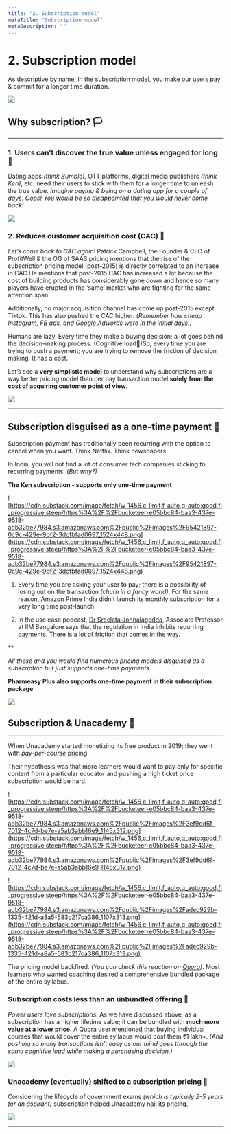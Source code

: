 ```yaml
---
title: "2. Subscription model"
metaTitle: "Subscription model"
metaDescription: ""
---
```

# 2. Subscription model

As descriptive by name; in the subscription model, you make our users pay & commit for a longer time duration.

<div class="img-40">

<img src="https://cdn.substack.com/image/fetch/w_1456,c_limit,f_auto,q_auto:good,fl_progressive:steep/https%3A%2F%2Fbucketeer-e05bbc84-baa3-437e-9518-adb32be77984.s3.amazonaws.com%2Fpublic%2Fimages%2F8b2968da-43b5-4fe0-a4dc-eec2ecb97bbc_1001x1280.jpeg" />

</div>


## Why subscription? 🏳️

---

### 1. Users can’t discover the true value unless engaged for long 🍌

Dating apps *(think Bumble)*, OTT platforms, digital media publishers *(think Ken)*, etc; need their users to stick with them for a longer time to unleash the true value. *Imagine paying & being on a dating app for a couple of days. Oops! You would be so disappointed that you would never come back!*


<div class="img-40">

<img src="https://cdn.substack.com/image/fetch/w_1456,c_limit,f_auto,q_auto:good,fl_progressive:steep/https%3A%2F%2Fbucketeer-e05bbc84-baa3-437e-9518-adb32be77984.s3.amazonaws.com%2Fpublic%2Fimages%2F9cddc312-2e37-47ce-98a8-d3ea33d8a458_890x1216.jpeg" />

</div>


### 2. Reduces customer acquisition cost (CAC) 🍗

*Let’s come back to CAC again!* Patrick Campbell, the Founder & CEO of ProfitWell & the OG of SAAS pricing mentions that the rise of the subscription pricing model (post-2015) is directly correlated to an increase in CAC.He mentions that post-2015 CAC has increased a lot because the cost of building products has considerably gone down and hence so many players have erupted in the ‘same’ market who are fighting for the same attention span.

Additionally, no major acquisition channel has come up post-2015 except Tiktok.  This has also pushed the CAC higher. *(Remember how cheap Instagram, FB ads, and Google Adwords were in the initial days.)*

Humans are lazy. Every time they make a buying decision; a lot goes behind the decision-making process. (Cognitive load🧠)So, every time you are trying to push a payment; you are trying to remove the friction of decision making. It has a cost.

Let’s see a **very simplistic model** to understand why subscriptions are a way better pricing model than per pay transaction model **solely from the cost of acquiring customer point of view**.


<div class="img-center">

<img src="https://cdn.substack.com/image/fetch/w_1456,c_limit,f_auto,q_auto:good,fl_progressive:steep/https%3A%2F%2Fbucketeer-e05bbc84-baa3-437e-9518-adb32be77984.s3.amazonaws.com%2Fpublic%2Fimages%2F2cc6128b-c24e-42c2-8fb8-c4a0848f8d01_607x315.png" />

</div>

---

## Subscription disguised as a one-time payment 🍟

Subscription payment has traditionally been recurring with the option to cancel when you want. Think Netflix. Think newspapers.

In India, you will not find a lot of consumer tech companies sticking to recurring payments. *(But why?)*

**The Ken subscription - supports only one-time payment**

![https://cdn.substack.com/image/fetch/w_1456,c_limit,f_auto,q_auto:good,fl_progressive:steep/https%3A%2F%2Fbucketeer-e05bbc84-baa3-437e-9518-adb32be77984.s3.amazonaws.com%2Fpublic%2Fimages%2F95421897-0c9c-429e-9bf2-3dcfbfad0697_1524x448.png](https://cdn.substack.com/image/fetch/w_1456,c_limit,f_auto,q_auto:good,fl_progressive:steep/https%3A%2F%2Fbucketeer-e05bbc84-baa3-437e-9518-adb32be77984.s3.amazonaws.com%2Fpublic%2Fimages%2F95421897-0c9c-429e-9bf2-3dcfbfad0697_1524x448.png)

1. Every time you are asking your user to pay; there is a possibility of losing out on the transaction *(churn in a fancy world).* For the same reason, Amazon Prime India didn’t launch its monthly subscription for a very long time post-launch.

2. In the use case podcast, [Dr Sreelata Jonnalagedda](https://www.linkedin.com/in/sreelata-jonnalagedda-4a680044), Associate Professor at IIM Bangalore says that the regulation in India inhibits recurring payments. There is a lot of friction that comes in the way.  

**

*All these and you would find numerous pricing models disguised as a subscription but just supports one-time payments.*

**Pharmeasy Plus also supports one-time payment in their subscription package**

<div class="img-70 img-center">

<img src="https://cdn.substack.com/image/fetch/w_1456,c_limit,f_auto,q_auto:good,fl_progressive:steep/https%3A%2F%2Fbucketeer-e05bbc84-baa3-437e-9518-adb32be77984.s3.amazonaws.com%2Fpublic%2Fimages%2Ff37ec351-6111-45b8-ad7c-f5d2f26aa93b_1080x525.jpeg" />

</div>

## Subscription & Unacademy 🧬

---

When Unacademy started monetizing its free product in 2019; they went with *pay-per-course* pricing.

Their hypothesis was that more learners would want to pay only for specific content from a particular educator and pushing a high ticket price subscription would be hard.

![https://cdn.substack.com/image/fetch/w_1456,c_limit,f_auto,q_auto:good,fl_progressive:steep/https%3A%2F%2Fbucketeer-e05bbc84-baa3-437e-9518-adb32be77984.s3.amazonaws.com%2Fpublic%2Fimages%2F3ef9dd6f-7012-4c7d-be7e-a5ab3abb16e9_1145x312.png](https://cdn.substack.com/image/fetch/w_1456,c_limit,f_auto,q_auto:good,fl_progressive:steep/https%3A%2F%2Fbucketeer-e05bbc84-baa3-437e-9518-adb32be77984.s3.amazonaws.com%2Fpublic%2Fimages%2F3ef9dd6f-7012-4c7d-be7e-a5ab3abb16e9_1145x312.png)

![https://cdn.substack.com/image/fetch/w_1456,c_limit,f_auto,q_auto:good,fl_progressive:steep/https%3A%2F%2Fbucketeer-e05bbc84-baa3-437e-9518-adb32be77984.s3.amazonaws.com%2Fpublic%2Fimages%2Fadec929b-1335-421d-a8a5-583c217ca386_1107x313.png](https://cdn.substack.com/image/fetch/w_1456,c_limit,f_auto,q_auto:good,fl_progressive:steep/https%3A%2F%2Fbucketeer-e05bbc84-baa3-437e-9518-adb32be77984.s3.amazonaws.com%2Fpublic%2Fimages%2Fadec929b-1335-421d-a8a5-583c217ca386_1107x313.png)

The pricing model backfired. *(You can check this reaction on [Quora](https://www.quora.com/Do-UPSC-aspirants-realize-that-Unacademy-was-a-scam-and-real-heroes-of-free-online-coaching-Mrunal-Insights-GK-Today-etc-are-not-marketed-that-well))*. Most learners who wanted coaching desired a comprehensive bundled package of the entire syllabus.

### Subscription costs less than an unbundled offering 🎁

*Power users love subscriptions.* As we have discussed above, as a subscription has a higher lifetime value; it can be bundled with **much more value at a lower price**. A Quora user mentioned that buying individual courses that would cover the entire syllabus would cost them ₹1 lakh+. *(And pushing so many transactions isn’t easy as our mind goes through the same cognitive load while making a purchasing decision.)*

<div class="img-center">

<img src="https://cdn.substack.com/image/fetch/w_1456,c_limit,f_auto,q_auto:good,fl_progressive:steep/https%3A%2F%2Fbucketeer-e05bbc84-baa3-437e-9518-adb32be77984.s3.amazonaws.com%2Fpublic%2Fimages%2F3c4a5db8-b998-43f6-bd6b-2f0e570d1316_578x577.png" />

</div>

### Unacademy (eventually) shifted to a subscription pricing 🧸

Considering the lifecycle of government exams *(which is typically 2-5 years for an aspirant)* subscription helped Unacademy nail its pricing.

<div class="img-center img-70">

<img src="https://cdn.substack.com/image/fetch/w_1456,c_limit,f_auto,q_auto:good,fl_progressive:steep/https%3A%2F%2Fbucketeer-e05bbc84-baa3-437e-9518-adb32be77984.s3.amazonaws.com%2Fpublic%2Fimages%2F10f7980d-0e2d-4cd7-ba3c-b41c2f41d2b0_844x664.png" />

</div>

---

